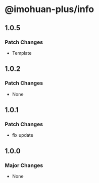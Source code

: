# @imohuan-plus/info

## 1.0.5

### Patch Changes

- Template

## 1.0.2

### Patch Changes

- None

## 1.0.1

### Patch Changes

- fix update

## 1.0.0

### Major Changes

- None
